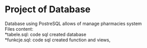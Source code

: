 # Project of Database
Database using PostreSQL allows of manage pharmacies system<br/>
Files content:<br/>
	*tabele.sql: code sql  created database <br/>
	*funkcje.sql: code sql created function and views,<br/>
    

